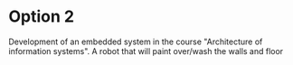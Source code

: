 # Option 2 
Development of an embedded system in the course "Architecture of information systems". A robot that will paint over/wash the walls and floor
